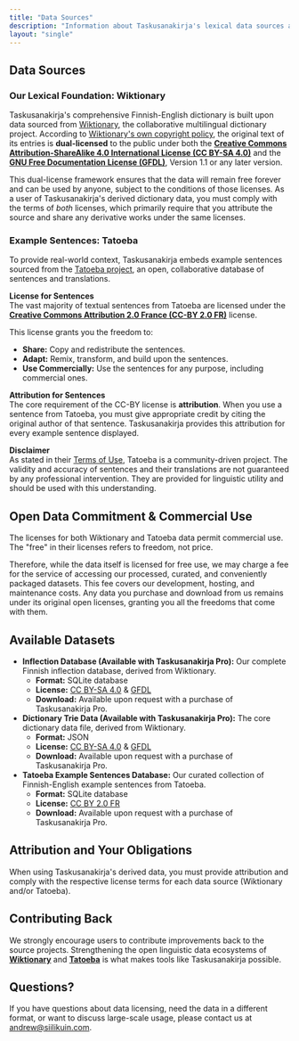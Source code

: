 ```yaml
---
title: "Data Sources"
description: "Information about Taskusanakirja's lexical data sources and downloadable resources"
layout: "single"
---
```


## Data Sources

### Our Lexical Foundation: Wiktionary

Taskusanakirja's comprehensive Finnish-English dictionary is built upon data sourced from [Wiktionary](https://en.wiktionary.org/), the collaborative multilingual dictionary project. According to [Wiktionary's own copyright policy](https://en.wiktionary.org/wiki/Wiktionary:Copyrights), the original text of its entries is **dual-licensed** to the public under both the **[Creative Commons Attribution-ShareAlike 4.0 International License (CC BY-SA 4.0)](https://creativecommons.org/licenses/by-sa/4.0/)** and the **[GNU Free Documentation License (GFDL)](https://www.gnu.org/licenses/fdl-1.3.html)**, Version 1.1 or any later version.

This dual-license framework ensures that the data will remain free forever and can be used by anyone, subject to the conditions of those licenses. As a user of Taskusanakirja's derived dictionary data, you must comply with the terms of *both* licenses, which primarily require that you attribute the source and share any derivative works under the same licenses.

### Example Sentences: Tatoeba

To provide real-world context, Taskusanakirja embeds example sentences sourced from the [Tatoeba project](https://tatoeba.org/), an open, collaborative database of sentences and translations.

**License for Sentences**  
The vast majority of textual sentences from Tatoeba are licensed under the **[Creative Commons Attribution 2.0 France (CC-BY 2.0 FR)](https://creativecommons.org/licenses/by/2.0/fr/deed.en)** license.

This license grants you the freedom to:
- **Share:** Copy and redistribute the sentences.
- **Adapt:** Remix, transform, and build upon the sentences.
- **Use Commercially:** Use the sentences for any purpose, including commercial ones.

**Attribution for Sentences**  
The core requirement of the CC-BY license is **attribution**. When you use a sentence from Tatoeba, you must give appropriate credit by citing the original author of that sentence. Taskusanakirja provides this attribution for every example sentence displayed.

**Disclaimer**  
As stated in their [Terms of Use](https://tatoeba.org/eng/terms_of_use), Tatoeba is a community-driven project. The validity and accuracy of sentences and their translations are not guaranteed by any professional intervention. They are provided for linguistic utility and should be used with this understanding.

## Open Data Commitment & Commercial Use

The licenses for both Wiktionary and Tatoeba data permit commercial use. The "free" in their licenses refers to freedom, not price.

Therefore, while the data itself is licensed for free use, we may charge a fee for the service of accessing our processed, curated, and conveniently packaged datasets. This fee covers our development, hosting, and maintenance costs. Any data you purchase and download from us remains under its original open licenses, granting you all the freedoms that come with them.

## Available Datasets

- **Inflection Database (Available with Taskusanakirja Pro):** Our complete Finnish inflection database, derived from Wiktionary.
  - **Format:** SQLite database
  - **License:** [CC BY-SA 4.0](https://creativecommons.org/licenses/by-sa/4.0/) & [GFDL](https://www.gnu.org/licenses/fdl-1.3.html)
  - **Download:** Available upon request with a purchase of Taskusanakirja Pro.
- **Dictionary Trie Data (Available with Taskusanakirja Pro):** The core dictionary data file, derived from Wiktionary.
  - **Format:** JSON
  - **License:** [CC BY-SA 4.0](https://creativecommons.org/licenses/by-sa/4.0/) & [GFDL](https://www.gnu.org/licenses/fdl-1.3.html)
  - **Download:** Available upon request with a purchase of Taskusanakirja Pro.
- **Tatoeba Example Sentences Database:** Our curated collection of Finnish-English example sentences from Tatoeba.
  - **Format:** SQLite database
  - **License:** [CC BY 2.0 FR](https://creativecommons.org/licenses/by/2.0/fr/deed.en)
  - **Download:** Available upon request with a purchase of Taskusanakirja Pro.

## Attribution and Your Obligations

When using Taskusanakirja's derived data, you must provide attribution and comply with the respective license terms for each data source (Wiktionary and/or Tatoeba).

## Contributing Back

We strongly encourage users to contribute improvements back to the source projects. Strengthening the open linguistic data ecosystems of **[Wiktionary](https://en.wiktionary.org/)** and **[Tatoeba](https://tatoeba.org/)** is what makes tools like Taskusanakirja possible.

## Questions?

If you have questions about data licensing, need the data in a different format, or want to discuss large-scale usage, please contact us at [andrew@siilikuin.com](mailto:andrew@siilikuin.com).